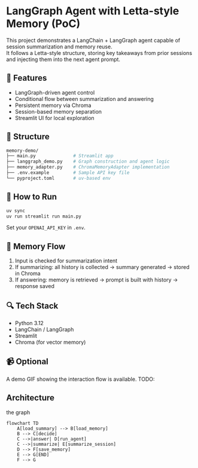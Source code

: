 # LangGraph Agent with Letta-style Memory (PoC)

This project demonstrates a LangChain + LangGraph agent capable of session summarization and memory reuse.  
It follows a Letta-style structure, storing key takeaways from prior sessions and injecting them into the next agent prompt.

## 🔧 Features

- LangGraph-driven agent control  
- Conditional flow between summarization and answering  
- Persistent memory via Chroma  
- Session-based memory separation  
- Streamlit UI for local exploration

## 📂 Structure

```bash
memory-demo/
├── main.py              # Streamlit app  
├── langgraph_demo.py    # Graph construction and agent logic  
├── memory_adapter.py    # ChromaMemoryAdapter implementation  
├── .env.example         # Sample API key file  
└── pyproject.toml       # uv-based env
```

## 🚀 How to Run

```bash
uv sync
uv run streamlit run main.py
```

Set your `OPENAI_API_KEY` in `.env`.

## 🧠 Memory Flow

1. Input is checked for summarization intent  
2. If summarizing: all history is collected → summary generated → stored in Chroma  
3. If answering: memory is retrieved → prompt is built with history → response saved  

## 🔍 Tech Stack

- Python 3.12  
- LangChain / LangGraph  
- Streamlit  
- Chroma (for vector memory)

## 📹 Optional

A demo GIF showing the interaction flow is available.
TODO:

## Architecture

the graph

```mermaid
flowchart TD
    A[load_summary] --> B[load_memory]
    B --> C[decide]
    C -->|answer| D[run_agent]
    C -->|summarize| E[summarize_session]
    D --> F[save_memory]
    E --> G[END]
    F --> G
```
